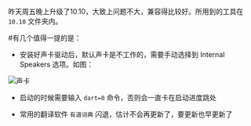 昨天周五晚上升级了10.10，大致上问题不大，兼容得比较好。所用到的工具在 `10.10` 文件夹内。

#有几个值得一提的是：

*	安装好声卡驱动后，默认声卡是不工作的，需要手动选择到 Internal Speakers 选项。如图：

![声卡](images/Snip20141018_1.png)

*	启动的时候需要输入 `dart=0` 命令，否则会一直卡在启动进度跳处

*	常用的翻译软件 `有道词典` 闪退，估计不会再更新了，要更新也早更新了